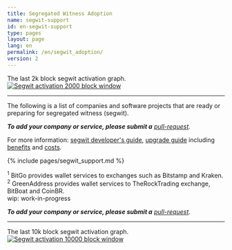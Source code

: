 ```yaml
---
title: Segregated Witness Adoption
name: segwit-support
id: en-segwit-support
type: pages
layout: page
lang: en
permalink: /en/segwit_adoption/
version: 2
---
```


The last 2k block segwit activation graph.
[![Segwit activation 2000 block window](http://bitcoin.sipa.be/ver9-2k.png)](http://bitcoin.sipa.be/ver9-2k.png)

<hr>

The following is a list of companies and software projects that are ready or preparing for segregated witness (segwit).

_**To add your company or service, please submit a** [pull-request](https://github.com/bitcoin-core/bitcoincore.org/blob/gh-pages/_data/segwitsupport.csv)._

For more information: [segwit developer's guide](/en/segwit_wallet_dev/), [upgrade guide](/en/2016/10/27/segwit-upgrade-guide/) including [benefits](/en/2016/01/26/segwit-benefits/) and [costs](/en/2016/10/28/segwit-costs/).

{% include pages/segwit_support.md %}

<sup>1</sup> BitGo provides wallet services to exchanges such as Bitstamp and Kraken.<br />
<sup>2</sup> GreenAddress provides wallet services to TheRockTrading exchange, BitBoat and CoinBR.<br />
wip: work-in-progress

_**To add your company or service, please submit a** [pull-request](https://github.com/bitcoin-core/bitcoincore.org/blob/gh-pages/_data/segwitsupport.csv)._

<hr>

The last 10k block segwit activation graph.
[![Segwit activation 10000 block window](http://bitcoin.sipa.be/ver9-10k.png)](http://bitcoin.sipa.be/ver9-10k.png)

